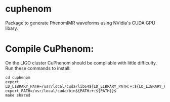 # cuphenom

Package to generate PhenomIMR waveforms using NVidia's CUDA GPU libary.

# Compile CuPhenom:

On the LIGO cluster CuPhenom should be compilable with little difficulty. Run these commands to install:

```
cd cuphenom
export LD_LIBRARY_PATH=/usr/local/cuda/lib64${LD_LIBRARY_PATH:+:${LD_LIBRARY_PATH}}
export PATH=/usr/local/cuda/bin${PATH:+:${PATH}}$
make shared
```
